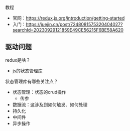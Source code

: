 教程

- 官网：https://redux.js.org/introduction/getting-started
- 入门：https://juejin.cn/post/7248081575320404027?searchId=20230929121859E49CE56215F6BE58A620



## 驱动问题

redux是啥？

- js的状态管理库

状态管理库有哪些关注点？

- 状态管理：状态的crud操作
  - 传参
- 数据流：这涉及到如何触发、如何处理
- 持久化
- 中间件
- 异步操作

